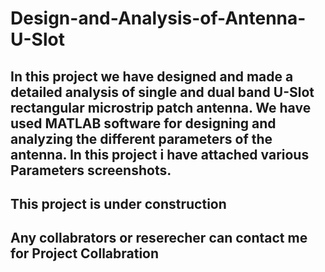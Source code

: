 # Design-and-Analysis-of-Antenna-U-Slot
## In this project we have designed and made a detailed analysis of single and dual band U-Slot rectangular microstrip patch antenna. We have used MATLAB software for designing and analyzing the different parameters of the antenna. In this project i have attached various Parameters screenshots.
## This project is under construction 
## Any collabrators or reserecher can contact me for Project Collabration 
